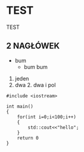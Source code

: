 # TEST
TEST
## 2 NAGŁÓWEK
* bum
	* bum bum
1. jeden
2. dwa
	2. dwa i pol
```
#include <iostream>

int main()
{
	for(int i=0;i<100;i++)
	{
		std::cout<<"hello";	
	}
	return 0
}


```
